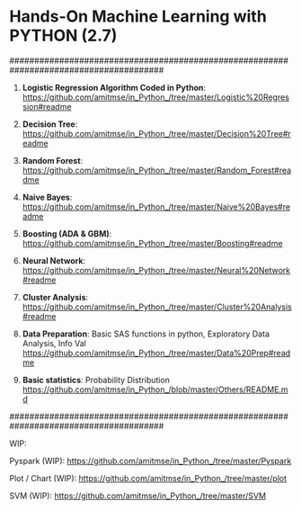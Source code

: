 # Hands-On Machine Learning with PYTHON (2.7)

#######################################################################################

01. **Logistic Regression Algorithm Coded in Python**: 
    https://github.com/amitmse/in_Python_/tree/master/Logistic%20Regression#readme

02. **Decision Tree**: https://github.com/amitmse/in_Python_/tree/master/Decision%20Tree#readme

03. **Random Forest**: https://github.com/amitmse/in_Python_/tree/master/Random_Forest#readme

04. **Naive Bayes**: https://github.com/amitmse/in_Python_/tree/master/Naive%20Bayes#readme

05. **Boosting (ADA & GBM)**: https://github.com/amitmse/in_Python_/tree/master/Boosting#readme

06. **Neural Network**: https://github.com/amitmse/in_Python_/tree/master/Neural%20Network#readme

07. **Cluster Analysis**: https://github.com/amitmse/in_Python_/tree/master/Cluster%20Analysis#readme

08. **Data Preparation**: Basic SAS functions in python, Exploratory Data Analysis, Info Val 
    https://github.com/amitmse/in_Python_/tree/master/Data%20Prep#readme

09. **Basic statistics**: Probability Distribution
    https://github.com/amitmse/in_Python_/blob/master/Others/README.md
    
#######################################################################################

WIP: 

Pyspark (WIP): https://github.com/amitmse/in_Python_/tree/master/Pyspark
    
Plot / Chart (WIP): https://github.com/amitmse/in_Python_/tree/master/plot

SVM (WIP): https://github.com/amitmse/in_Python_/tree/master/SVM
